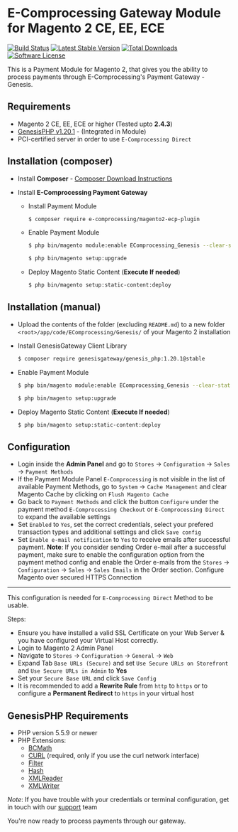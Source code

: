 E-Comprocessing Gateway Module for Magento 2 CE, EE, ECE
=============================

[![Build Status](https://img.shields.io/travis/E-Comprocessing/magento2-ecp-plugin.svg?style=flat)](https://travis-ci.org/E-Comprocessing/magento2-ecp-plugin)
[![Latest Stable Version](https://poser.pugx.org/ecomprocessing/magento2-ecp-plugin/v/stable)](https://packagist.org/packages/ecomprocessing/magento2-ecp-plugin)
[![Total Downloads](https://img.shields.io/packagist/dt/ecomprocessing/magento2-ecp-plugin.svg?style=flat)](https://packagist.org/packages/ecomprocessing/magento2-ecp-plugin)
[![Software License](https://img.shields.io/badge/license-GPL-green.svg?style=flat)](http://opensource.org/licenses/gpl-2.0.php)

This is a Payment Module for Magento 2, that gives you the ability to process payments through E-Comprocessing's Payment Gateway - Genesis.

Requirements
------------

* Magento 2 CE, EE, ECE or higher (Tested upto __2.4.3__)
* [GenesisPHP v1.20.1](https://github.com/GenesisGateway/genesis_php/releases/tag/1.20.1) - (Integrated in Module)
* PCI-certified server in order to use ```E-Comprocessing Direct```

Installation (composer)
---------------------
* Install __Composer__ - [Composer Download Instructions](https://getcomposer.org/doc/00-intro.md)

* Install __E-Comprocessing Payment Gateway__

    * Install Payment Module

        ```sh
        $ composer require e-comprocessing/magento2-ecp-plugin
        ```

    * Enable Payment Module 
        
        ```sh
        $ php bin/magento module:enable EComprocessing_Genesis --clear-static-content
        ```

        ```sh
        $ php bin/magento setup:upgrade
        ```

    * Deploy Magento Static Content (__Execute If needed__)
        ```sh
        $ php bin/magento setup:static-content:deploy
        ```

Installation (manual)
---------------------

* Upload the contents of the folder (excluding ```README.md```) to a new folder ```<root>/app/code/EComprocessing/Genesis/``` of your Magento 2 installation
* Install GenesisGateway Client Library
    
    ```sh
    $ composer require genesisgateway/genesis_php:1.20.1@stable
    ```

* Enable Payment Module 

    ```sh
    $ php bin/magento module:enable EComprocessing_Genesis --clear-static-content
    ```

    ```sh
    $ php bin/magento setup:upgrade
    ```

* Deploy Magento Static Content (__Execute If needed__)
    ```sh
    $ php bin/magento setup:static-content:deploy
    ```

Configuration
---------------------

* Login inside the __Admin Panel__ and go to ```Stores``` -> ```Configuration``` -> ```Sales``` -> ```Payment Methods```
* If the Payment Module Panel ```E-Comprocessing``` is not visible in the list of available Payment Methods, 
  go to  ```System``` -> ```Cache Management``` and clear Magento Cache by clicking on ```Flush Magento Cache```
* Go back to ```Payment Methods``` and click the button ```Configure``` under the payment method ```E-Comprocessing Checkout``` or ```E-Comprocessing Direct``` to expand the available settings
* Set ```Enabled``` to ```Yes```, set the correct credentials, select your prefered transaction types and additional settings and click ```Save config```
* Set ```Enable e-mail notification``` to ```Yes``` to receive emails after successful payment.
  **Note**: If you consider sending Order e-mail after a successful payment, make sure to enable the configuration option from the payment method config and enable 
  the Order e-mails from the ```Stores``` -> ```Configuration``` -> ```Sales``` -> ```Sales Emails``` in the Order section.
Configure Magento over secured HTTPS Connection
---------------------
This configuration is needed for ```E-Comprocessing Direct``` Method to be usable.

Steps:
* Ensure you have installed a valid SSL Certificate on your Web Server & you have configured your Virtual Host correctly.
* Login to Magento 2 Admin Panel
* Navigate to ```Stores``` -> ```Configuration``` -> ```General``` -> ```Web``` 
* Expand Tab ```Base URLs (Secure)``` and set ```Use Secure URLs on Storefront``` and ```Use Secure URLs in Admin``` to **Yes**
* Set your ```Secure Base URL``` and click ```Save Config```
* It is recommended to add a **Rewrite Rule** from ```http``` to ```https``` or to configure a **Permanent Redirect** to ```https``` in your virtual host

GenesisPHP Requirements
------------

* PHP version 5.5.9 or newer
* PHP Extensions:
    * [BCMath](https://php.net/bcmath)
    * [CURL](https://php.net/curl) (required, only if you use the curl network interface)
    * [Filter](https://php.net/filter)
    * [Hash](https://php.net/hash)
    * [XMLReader](https://php.net/xmlreader)
    * [XMLWriter](https://php.net/xmlwriter)

_Note_: If you have trouble with your credentials or terminal configuration, get in touch with our [support] team

You're now ready to process payments through our gateway.

[support]: mailto:tech-support@e-comprocessing.com
